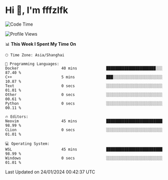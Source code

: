 # Hi 👋, I'm fffzlfk

<!--START_SECTION:waka-->
![Code Time](http://img.shields.io/badge/Code%20Time-643%20hrs%208%20mins-blue)

![Profile Views](http://img.shields.io/badge/Profile%20Views-0-blue)

📊 **This Week I Spent My Time On** 

```text
🕑︎ Time Zone: Asia/Shanghai

💬 Programming Languages: 
Docker                   40 mins             ██████████████████████░░░   87.40 % 
C++                      5 mins              ███░░░░░░░░░░░░░░░░░░░░░░   10.87 % 
Text                     0 secs              ░░░░░░░░░░░░░░░░░░░░░░░░░   01.01 % 
Other                    0 secs              ░░░░░░░░░░░░░░░░░░░░░░░░░   00.61 % 
Python                   0 secs              ░░░░░░░░░░░░░░░░░░░░░░░░░   00.11 % 

🔥 Editors: 
Neovim                   45 mins             █████████████████████████   98.99 % 
CLion                    0 secs              ░░░░░░░░░░░░░░░░░░░░░░░░░   01.01 % 

💻 Operating System: 
WSL                      45 mins             █████████████████████████   98.99 % 
Windows                  0 secs              ░░░░░░░░░░░░░░░░░░░░░░░░░   01.01 % 
```


 Last Updated on 24/01/2024 00:42:37 UTC
<!--END_SECTION:waka-->
